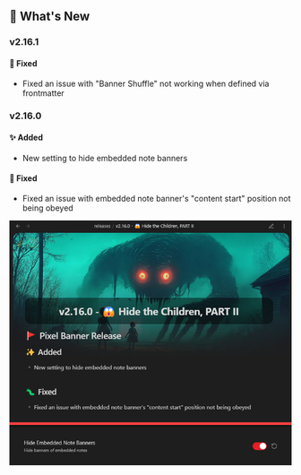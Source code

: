 ## 🎉 What's New

### v2.16.1
#### 🐛 Fixed
- Fixed an issue with "Banner Shuffle" not working when defined via frontmatter

### v2.16.0
#### ✨ Added
- New setting to hide embedded note banners

#### 🐛 Fixed
- Fixed an issue with embedded note banner's "content start" position not being obeyed


[![screenshot](https://raw.githubusercontent.com/jparkerweb/ref/refs/heads/main/equill-labs/pixel-banner/pixel-banner-v2.16.0.jpg)](https://raw.githubusercontent.com/jparkerweb/ref/refs/heads/main/equill-labs/pixel-banner/pixel-banner-v2.16.0.jpg)